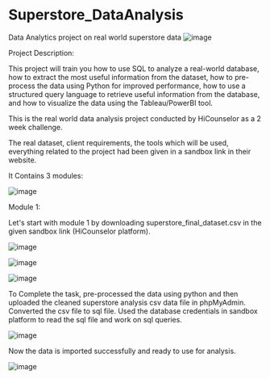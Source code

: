 # Superstore_DataAnalysis
Data Analytics project on real world superstore data
![image](https://user-images.githubusercontent.com/51818222/224518183-31efae68-0415-4a59-b427-afa03758b83f.png)

Project Description:

This project will train you how to use SQL to analyze a real-world database, how to extract the most useful information from the dataset, how to pre-process the data using Python for improved performance, how to use a structured query language to retrieve useful information from the database, and how to visualize the data using the Tableau/PowerBI tool.

This is the real world data analysis project conducted by HiCounselor as a 2 week challenge.

The real dataset, client requirements, the tools which will be used, everything related to the project had been given in a sandbox link in their website.

It Contains 3 modules:

![image](https://user-images.githubusercontent.com/51818222/224518238-badc7228-3a59-4210-a288-8513da78cb88.png)

Module 1:

Let's start with module 1 by downloading superstore_final_dataset.csv in the given sandbox link (HiCounselor platform).

![image](https://user-images.githubusercontent.com/51818222/224518781-17dadb57-233c-4cb0-bad3-df7a88ebe300.png)


![image](https://user-images.githubusercontent.com/51818222/224518493-30123a5a-ac1a-424e-9aa2-a81a512416c3.png)


![image](https://user-images.githubusercontent.com/51818222/224518363-4c4095d7-2c66-4093-9f28-ec81e212d66a.png)

To Complete the task, pre-processed the data using python and then uploaded the cleaned superstore analysis csv data file in phpMyAdmin. Converted the csv file to sql file. Used the database credentials in sandbox platform to read the sql file and work on sql queries.


![image](https://user-images.githubusercontent.com/51818222/224518811-fb75ee31-52bc-480f-b063-f553ef87419e.png)

Now the data is imported successfully and ready to use for analysis.

![image](https://user-images.githubusercontent.com/51818222/224518879-cfeb344c-0c65-4a25-af15-04c10962e109.png)




